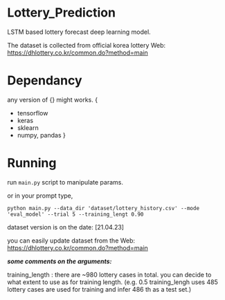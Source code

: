 # Lottery_Prediction
LSTM based lottery forecast deep learning model.

The dataset is collected from official korea lottery Web: https://dhlottery.co.kr/common.do?method=main

# Dependancy
any version of {} might works.
{
* tensorflow
* keras
* sklearn
* numpy, pandas
}



# Running

run ``main.py`` script to manipulate params.

or in your prompt type,

``python main.py --data_dir 'dataset/lottery_history.csv' --mode 'eval_model' --trial 5 --training_lengt 0.90 ``  

dataset version is on the date: [21.04.23]

you can easily update dataset from the Web:  https://dhlottery.co.kr/common.do?method=main

***some comments on the arguments:***

training_length : there are ~980 lottery cases in total. you can decide to what extent to use as for training length.
(e.g. 0.5 training_lengh uses 485 lottery cases are used for training and infer 486 th as a test set.)

